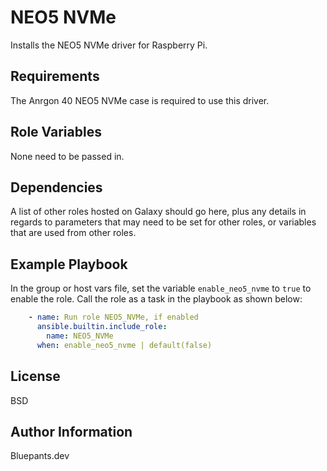 NEO5 NVMe
=========

Installs the NEO5 NVMe driver for Raspberry Pi.

Requirements
------------

The Anrgon 40 NEO5 NVMe case is required to use this driver.

Role Variables
--------------

None need to be passed in.

Dependencies
------------

A list of other roles hosted on Galaxy should go here, plus any details in regards to parameters that may need to be set for other roles, or variables that are used from other roles.

Example Playbook
----------------

In the group or host vars file, set the variable `enable_neo5_nvme` to `true` to enable the role. Call the role as a task in the playbook as shown below:

```yaml
    - name: Run role NEO5_NVMe, if enabled
      ansible.builtin.include_role:
        name: NEO5_NVMe
      when: enable_neo5_nvme | default(false)
```

License
-------

BSD

Author Information
------------------

Bluepants.dev
